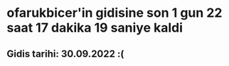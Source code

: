 # ofarukbicer'in gidisine son 1 gun 22 saat 17 dakika 19 saniye kaldi

## Gidis tarihi: 30.09.2022 :(